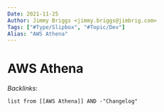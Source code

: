 ```yaml
---
Date: 2021-11-25
Author: Jimmy Briggs <jimmy.briggs@jimbrig.com>
Tags: ["#Type/Slipbox", "#Topic/Dev"]
Alias: "AWS Athena"
---
```


# AWS Athena

*Backlinks:*

```dataview
list from [[AWS Athena]] AND -"Changelog"
```
